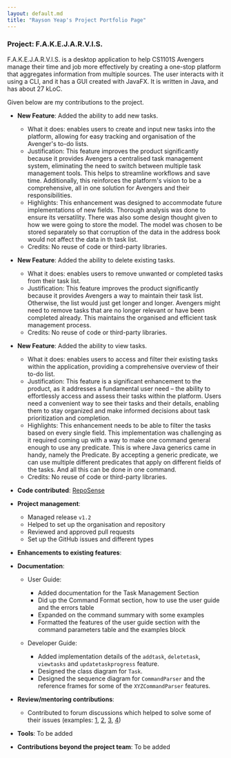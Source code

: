 ```yaml
---
layout: default.md
title: "Rayson Yeap's Project Portfolio Page"
---
```

### Project: F.A.K.E.J.A.R.V.I.S.

F.A.K.E.J.A.R.V.I.S. is a desktop application to help CS1101S Avengers manage their time and job more effectively by creating a one-stop platform that aggregates information from multiple sources. The user interacts with it using a CLI, and it has a GUI created with JavaFX. It is written in Java, and has about 27 kLoC.

Given below are my contributions to the project.


* **New Feature**: Added the ability to add new tasks.
  * What it does: enables users to create and input new tasks into the platform, allowing for easy tracking and organisation of the Avenger's to-do lists.
  * Justification: This feature improves the product significantly because it provides Avengers a centralised task management system, eliminating the need to switch between multiple task management tools. This helps to streamline workflows and save time. Additionally, this reinforces the platform's vision to be a comprehensive, all in one solution for Avengers and their responsibilities. 
  * Highlights: This enhancement was designed to accommodate future implementations of new fields. Thorough analysis was done to ensure its versatility. There was also some design thought given to how we were going to store the model. The model was chosen to be stored separately so that corruption of the data in the address book would not affect the data in th task list.
  * Credits: No reuse of code or third-party libraries.
  

* **New Feature**: Added the ability to delete existing tasks.
  * What it does: enables users to remove unwanted or completed tasks from their task list.
  * Justification: This feature improves the product significantly because it provides Avengers a way to maintain their task list. Otherwise, the list would just get longer and longer. Avengers might need to remove tasks that are no longer relevant or have been completed already. This maintains the organised and efficient task management process.
  * Credits: No reuse of code or third-party libraries.


* **New Feature**: Added the ability to view tasks.
  * What it does: enables users to access and filter their existing tasks within the application, providing a comprehensive overview of their to-do list.
  * Justification: This feature is a significant enhancement to the product, as it addresses a fundamental user need – the ability to effortlessly access and assess their tasks within the platform. Users need a convenient way to see their tasks and their details, enabling them to stay organized and make informed decisions about task prioritization and completion.
  * Highlights: This enhancement needs to be able to filter the tasks based on every single field. This implementation was challenging as it required coming up with a way to make one command general enough to use any predicate. This is where Java generics came in handy, namely the Predicate<Task>. By accepting a generic predicate, we can use multiple different predicates that apply on different fields of the tasks. And all this can be done in one command. 
  * Credits: No reuse of code or third-party libraries.


* **Code contributed**: [RepoSense](https://nus-cs2103-ay2324s1.github.io/tp-dashboard/?search=respirayson&breakdown=true)


* **Project management**: 
  * Managed release `v1.2`
  * Helped to set up the organisation and repository
  * Reviewed and approved pull requests
  * Set up the GitHub issues and different types


* **Enhancements to existing features**:


* **Documentation**:
    * User Guide:
      * Added documentation for the Task Management Section
      * Did up the Command Format section, how to use the user guide and the errors table
      * Expanded on the command summary with some examples
      * Formatted the features of the user guide section with the command parameters table and the examples block
  
    * Developer Guide:
      * Added implementation details of the `addtask`, `deletetask`, `viewtasks` and `updatetaskprogress` feature.
      * Designed the class diagram for `Task`.
      * Designed the sequence diagram for `CommandParser` and the reference frames for some of the `XYZCommandParser` features.


* **Review/mentoring contributions**:
  * Contributed to forum discussions which helped to solve some of their issues (examples: [1](https://github.com/nus-cs2103-AY2324S1/forum/issues/50#issuecomment-1697613064), [2](https://github.com/nus-cs2103-AY2324S1/forum/issues/68#issuecomment-1702871519), [3](https://github.com/nus-cs2103-AY2324S1/forum/issues/146#issuecomment-1720759103), [4](https://github.com/nus-cs2103-AY2324S1/forum/issues/285#issuecomment-1774793066))


* **Tools**: To be added

* **Contributions beyond the project team**: To be added

